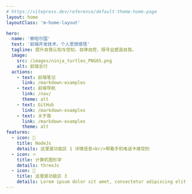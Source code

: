 ```yaml
---
# https://vitepress.dev/reference/default-theme-home-page
layout: home
layoutClass: 'm-home-layout'

hero:
  name: '察哈尔国'
  text: '前端开发技术，个人思想感悟'
  tagline: 提升自我认知与觉知，自律自控，探寻且塑造自我。
  image:
    src: /images/ninja_turtles_PNG65.png
    alt: 前端志行
  actions:
    - text: 前端笔记
      link: /markdown-examples
    - text: 前端导航
      link: /nav/
      theme: alt
    - text: GitHub
      link: /markdown-examples
    - text: 关于我
      link: /markdown-examples
      theme: alt  
features:
  - icon: 🧭
    title: NodeJs
    details: 这里是功能区 1 详情信息<br/>啊看手机电话卡接受的
  - icon: 🔥
    title: 计算机图形学
    details: threeJs 
  - icon: 🔧
    title: 这里是功能区 3
    details: Lorem ipsum dolor sit amet, consectetur adipiscing elit
---
```

